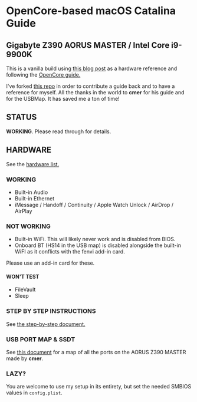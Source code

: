 # OpenCore-based macOS Catalina Guide
## Gigabyte Z390 AORUS MASTER / Intel Core i9-9900K

This is a vanilla build using [this blog post](https://infinitediaries.net/my-2020-hackintosh-hardware-spec/) as a hardware reference and following the [OpenCore guide.](https://khronokernel.github.io/Opencore-Vanilla-Desktop-Guide)

I've forked [this repo](https://github.com/cmer/gigabyte-z390-aorus-master-hackintosh) in order to contribute a guide back and to have a reference for myself. All the thanks in the world to **cmer** for his guide and for the USBMap. It has saved me a ton of time!

## STATUS

**WORKING**. Please read through for details.

## HARDWARE

See the [hardware list.](HARDWARE.md)

### WORKING

- Built-in Audio
- Built-in Ethernet
- iMessage / Handoff / Continuity / Apple Watch Unlock / AirDrop / AirPlay

### NOT WORKING

- Built-in WiFi. This will likely never work and is disabled from BIOS.
- Onboard BT (HS14 in the USB map) is disabled alongside the built-in WiFI as it conflicts with the fenvi add-in card.

Please use an add-in card for these.

#### WON'T TEST

- FileVault
- Sleep

### STEP BY STEP INSTRUCTIONS

See [the step-by-step document.](STEP_BY_STEP.md)

### USB PORT MAP & SSDT

See [this document](USB_MAP.md) for a map of all the ports on the AORUS Z390 MASTER made by **cmer**.

### LAZY?

You are welcome to use my setup in its entirety, but set the needed SMBIOS values in `config.plist`.
